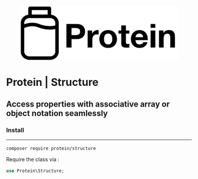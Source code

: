 <p align=center><img height=150 src="https://raw.githubusercontent.com/php-protein/docs/master/assets/protein-large.png"></p>

# Protein | Structure
## Access properties with associative array or object notation seamlessly

### Install
---

```
composer require protein/structure
```

Require the class via :

```php
use Protein\Structure;
```
